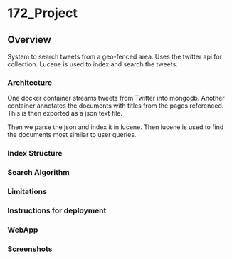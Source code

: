 # 172_Project

## Overview
System to search tweets from a geo-fenced area.
Uses the twitter api for collection. 
Lucene is used to index and search the tweets.
### Architecture
One docker container streams tweets from Twitter into mongodb.
Another container annotates the documents with titles from the pages referenced.
This is then exported as a json text file.

Then we parse the json and index it in lucene.
Then lucene is used to find the documents most similar to user queries.

### Index Structure

### Search Algorithm

### Limitations

### Instructions for deployment

### WebApp

### Screenshots
